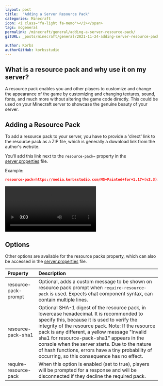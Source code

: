 ```yaml
---
layout: post
title:  "Adding a Server Resource Pack"
categories: Minecraft
icon: <i class="fa-light fa-memo"></i></span>
tags: mcgeneral
permalink: /minecraft/general/adding-a-server-resource-pack/
gitURL: _posts/minecraft/general/2021-11-24-adding-server-resource-pack.md

author: Korbs
authorGitHub: korbsstudio
---
```


## What is a resource pack and why use it on my server?
A resource pack enables you and other players to customize and change the appearance of the game by customizing and changing textures, sound, fonts, and much more without altering the game code directly. This could be used on your Minecraft server to showcase the genuine beauty of your server. 

## Adding a Resource Pack
To add a resource pack to your server, you have to provide a 'direct' link to the resource pack as a ZIP file, which is generally a download link from the author's website.

You'll add this link next to the `resource-pack=` property in the <u>server.properties</u> file.

Example:
```json
resource-pack=https://media.korbsstudio.com/MS+Painted+for+1.17+(v2.3).zip
```

<video controls src="{{site.baseurl}}/assets/videos/adding-a-resource-pack/2021-11-24 21-36-23.mp4"></video>

## Options
Other options are available for the resource packs property, which can also be accessed in the <u>server.properties</u> file.

| Property                    | Description              |
|:----------------------------|:-------------------------|
| resource-pack-prompt        | Optional, adds a custom message to be shown on resource pack prompt when `require-resource-pack` is used. Expects chat component syntax, can contain multiple lines. |
| resource-pack-sha1          | Optional SHA-1 digest of the resource pack, in lowercase hexadecimal. It is recommended to specify this, because it is used to verify the integrity of the resource pack. Note: If the resource pack is any different, a yellow message "Invalid sha1 for resource-pack-sha1" appears in the console when the server starts. Due to the nature of hash functions, errors have a tiny probability of occurring, so this consequence has no effect. |
| require-resource-pack       | When this option is enabled (set to true), players will be prompted for a response and will be disconnected if they decline the required pack. |

